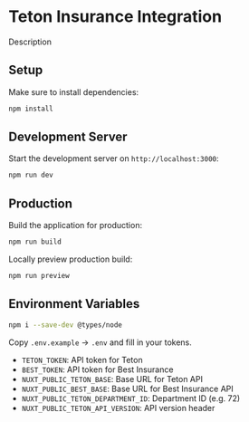 # Teton Insurance Integration

Description

## Setup

Make sure to install dependencies:

```bash
npm install
```

## Development Server

Start the development server on `http://localhost:3000`:

```bash
npm run dev
```

## Production

Build the application for production:

```bash
npm run build
```

Locally preview production build:

```bash
npm run preview
```

## Environment Variables

```bash
npm i --save-dev @types/node
```

Copy `.env.example` → `.env` and fill in your tokens.

- `TETON_TOKEN`: API token for Teton
- `BEST_TOKEN`: API token for Best Insurance
- `NUXT_PUBLIC_TETON_BASE`: Base URL for Teton API
- `NUXT_PUBLIC_BEST_BASE`: Base URL for Best Insurance API
- `NUXT_PUBLIC_TETON_DEPARTMENT_ID`: Department ID (e.g. 72)
- `NUXT_PUBLIC_TETON_API_VERSION`: API version header

